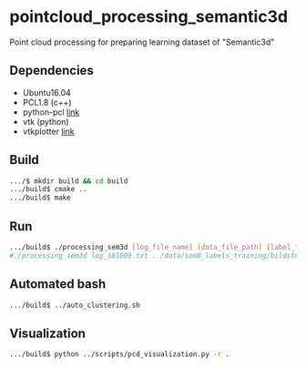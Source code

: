 # pointcloud_processing_semantic3d
Point cloud processing for preparing learning dataset of "Semantic3d"

## Dependencies
* Ubuntu16.04
* PCL1.8 (c++)
* python-pcl [link](https://github.com/strawlab/python-pcl) 
* vtk (python)
* vtkplotter [link](https://github.com/marcomusy/vtkplotter)

## Build

```bash
.../$ mkdir build && cd build
.../build$ cmake ..
.../build$ make
```

## Run
```bash
.../build$ ./processing_sem3d [log_file_name] [data_file_path] [label_file_path]
#./processing_sem3d log_181009.txt ../data/sem8_labels_training/bildstein_station1_xyz_intensity_rgb.txt ../data/sem8_labels_training/bildstein_station1_xyz_intensity_rgb.labels

```

## Automated bash
```bash
.../build$ ../auto_clustering.sh
```

## Visualization
```bash
.../build$ python ../scripts/pcd_visualization.py -r .
```

